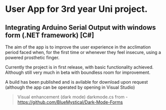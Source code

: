 # User App for 3rd year Uni project.
## Integrating Arduino Serial Output with windows form (.NET framework) [C#]

The aim of the app is to improve the user experience in the acclimation period faced when, for the first time or whenever they feel insecure, using a powered prosthetic finger.

Currently the project is in first release, with basic functionality achieved.
Although still very much in beta with boundless room for improvement.

A build has been published and is avilable for download upon request (although the app can be operated by opening in Visual Studio)

> Visual enhancement (dark mode) darkmode.cs from - https://github.com/BlueMystical/Dark-Mode-Forms
